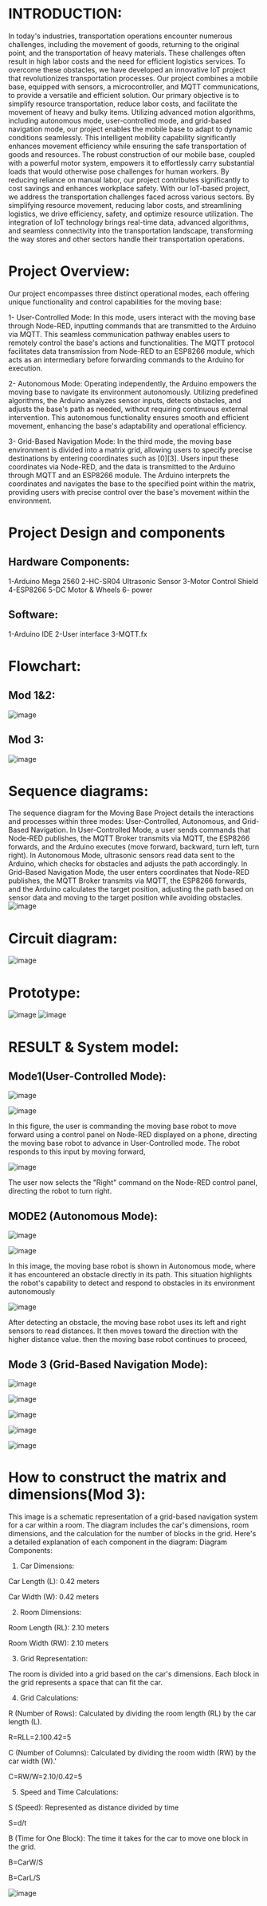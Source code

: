   # INTRODUCTION:
In today's industries, transportation operations encounter numerous challenges, including the movement of goods, returning to the original point, and the transportation of heavy materials. These challenges often result in high labor costs and the need for efficient logistics services. To overcome these obstacles, we have developed an innovative IoT project that revolutionizes transportation processes.
Our project combines a mobile base, equipped with sensors, a microcontroller, and MQTT communications, to provide a versatile and efficient solution. Our primary objective is to simplify resource transportation, reduce labor costs, and facilitate the movement of heavy and bulky items.
Utilizing advanced motion algorithms, including autonomous mode, user-controlled mode, and grid-based navigation mode, our project enables the mobile base to adapt to dynamic conditions seamlessly. This intelligent mobility capability significantly enhances movement efficiency while ensuring the safe transportation of goods and resources.
The robust construction of our mobile base, coupled with a powerful motor system, empowers it to effortlessly carry substantial loads that would otherwise pose challenges for human workers. By reducing reliance on manual labor, our project contributes significantly to cost savings and enhances workplace safety.
With our IoT-based project, we address the transportation challenges faced across various sectors. By simplifying resource movement, reducing labor costs, and streamlining logistics, we drive efficiency, safety, and optimize resource utilization.
The integration of IoT technology brings real-time data, advanced algorithms, and seamless connectivity into the transportation landscape, transforming the way stores and other sectors handle their transportation operations.


# Project Overview:
Our project encompasses three distinct operational modes, each offering unique functionality and control capabilities for the moving base:

1-	User-Controlled Mode:
In this mode, users interact with the moving base through Node-RED, inputting commands that are transmitted to the Arduino via MQTT. This seamless communication pathway enables users to remotely control the base's actions and functionalities. The MQTT protocol facilitates data transmission from Node-RED to an ESP8266 module, which acts as an intermediary before forwarding commands to the Arduino for execution.

2-	Autonomous Mode:
Operating independently, the Arduino empowers the moving base to navigate its environment autonomously. Utilizing predefined algorithms, the Arduino analyzes sensor inputs, detects obstacles, and adjusts the base's path as needed, without requiring continuous external intervention. This autonomous functionality ensures smooth and efficient movement, enhancing the base's adaptability and operational efficiency.

3-	Grid-Based Navigation Mode:
In the third mode, the moving base environment is divided into a matrix grid, allowing users to specify precise destinations by entering coordinates such as [0][3]. Users input these coordinates via Node-RED, and the data is transmitted to the Arduino through MQTT and an ESP8266 module. The Arduino interprets the coordinates and navigates the base to the specified point within the matrix, providing users with precise control over the base's movement within the environment.


# Project Design and components
## Hardware Components:
1-Arduino Mega 2560
2-HC-SR04 Ultrasonic Sensor
3-Motor Control Shield
4-ESP8266
5-DC Motor & Wheels
6- power

## Software:
1-Arduino IDE
2-User interface
3-MQTT.fx

# Flowchart:

## Mod 1&2:
 ![image](https://github.com/Faisalahmadii/moving-base/assets/170818993/9f2dad15-d84b-491c-a8b6-4db3a3ecfd9b)

## Mod 3:
![image](https://github.com/Faisalahmadii/moving-base/assets/170818993/0f28d118-48a8-4a41-bd97-006f96cdc0b8)
 
# Sequence diagrams:

The sequence diagram for the Moving Base Project details the interactions and processes within three modes: User-Controlled, Autonomous, and Grid-Based Navigation. In User-Controlled Mode, a user sends commands that Node-RED publishes, the MQTT Broker transmits via MQTT, the ESP8266 forwards, and the Arduino executes (move forward, backward, turn left, turn right). In Autonomous Mode, ultrasonic sensors read data sent to the Arduino, which checks for obstacles and adjusts the path accordingly. In Grid-Based Navigation Mode, the user enters coordinates that Node-RED publishes, the MQTT Broker transmits via MQTT, the ESP8266 forwards, and the Arduino calculates the target position, adjusting the path based on sensor data and moving to the target position while avoiding obstacles. 
![image](https://github.com/Faisalahmadii/moving-base/assets/170818993/10c70b9f-cc98-46e9-be48-d942bfc813a3)



# Circuit diagram:
![image](https://github.com/Faisalahmadii/moving-base/assets/170818993/f90a0564-b60d-47c5-b2bf-7b65189292f0)

# Prototype:
![image](https://github.com/Faisalahmadii/moving-base/assets/170818993/d5f26d26-5dc7-4783-a5d1-97abab434e7b)
 ![image](https://github.com/Faisalahmadii/moving-base/assets/170818993/dbf266bd-c9cf-4beb-92b4-042d21a0b4b3)


 # RESULT & System model:
## Mode1(User-Controlled Mode):

![image](https://github.com/Faisalahmadii/moving-base/assets/170818993/d7b4fc3c-5a9d-4d7c-9150-ba24f12f0932)

![image](https://github.com/Faisalahmadii/moving-base/assets/170818993/a2c44b05-8e22-4a8f-a47b-1f0064163195)

In this figure, the user is commanding the moving base robot to move forward using a control panel on Node-RED displayed on a phone, directing the moving base robot to advance in User-Controlled mode. The robot responds to this input by moving forward, 

![image](https://github.com/Faisalahmadii/moving-base/assets/170818993/c51b55a8-e012-4c5a-9bb3-187f76f82c5e)

The user now selects the "Right" command on the Node-RED control panel, directing the robot to turn right.


## MODE2 (Autonomous Mode):

![image](https://github.com/Faisalahmadii/moving-base/assets/170818993/9b8f2d29-7994-474c-ad36-5b273278e74b)

![image](https://github.com/Faisalahmadii/moving-base/assets/170818993/c735a520-4ccf-48e9-a70f-48b89a7073f3)

 In this image, the moving base robot is shown in Autonomous mode, where it has encountered an obstacle directly in its path. This situation highlights the robot's capability to detect and respond to obstacles in its environment autonomously
 
 ![image](https://github.com/Faisalahmadii/moving-base/assets/170818993/d37cbe6f-ffd6-4cf5-8f75-32b44006cfe7)
 
 After detecting an obstacle, the moving base robot uses its left and right sensors to read distances. It then moves toward the direction with the higher distance value.
then the moving base robot continues to proceed, 

## Mode 3 (Grid-Based Navigation Mode):

![image](https://github.com/Faisalahmadii/moving-base/assets/170818993/fb17913e-36c6-4912-8bcb-55994c197733) 

![image](https://github.com/Faisalahmadii/moving-base/assets/170818993/3aee14cb-2c60-496c-98ff-8ce136e7ddff)

![image](https://github.com/Faisalahmadii/moving-base/assets/170818993/01e89621-7122-4277-a513-b42091c484fc)

 ![image](https://github.com/Faisalahmadii/moving-base/assets/170818993/bf6fbbf3-d23e-499e-8eec-bba6fb779786)

  ![image](https://github.com/Faisalahmadii/moving-base/assets/170818993/45ed3b53-5195-45ca-b9a2-05f5ca694477)


# How to construct the matrix and dimensions(Mod 3):

This image is a schematic representation of a grid-based navigation system for a car within a room. The diagram includes the car's dimensions, room dimensions, and the calculation for the number of blocks in the grid. Here's a detailed explanation of each component in the diagram: Diagram Components:

1.   Car Dimensions:
   
Car Length (L): 0.42 meters

Car Width (W): 0.42 meters

2.  Room Dimensions:
   
Room Length (RL): 2.10 meters

Room Width (RW): 2.10 meters

3.  Grid Representation:
   
The room is divided into a grid based on the car's dimensions. Each block in the grid represents a space that can fit the car.

4.  Grid Calculations:
   
R (Number of Rows): Calculated by dividing the room length (RL) by the car length (L).

R=RLL=2.100.42=5

C (Number of Columns): Calculated by dividing the room width (RW) by the car width (W).'

C=RW/W=2.10/0.42=5

5.   Speed and Time Calculations:
   
S (Speed): Represented as distance divided by time

S=d/t

B (Time for One Block): The time it takes for the car to move one block in the grid.

B=CarW/S

B=CarL/S

![image](https://github.com/Faisalahmadii/moving-base/assets/170818993/1379b3e0-b7f5-43a0-a35b-8e59d2eb4112)



